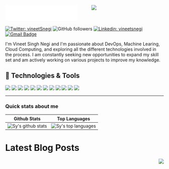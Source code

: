 <img src="header_en.svg"></img>
<img align='right' src="https://media.giphy.com/media/M9gbBd9nbDrOTu1Mqx/giphy.gif" width="230">

[![Twitter: vineetSnegi](https://img.shields.io/twitter/follow/vineetsnegi?style=social)](https://twitter.com/vineetsnegi)
![GitHub followers](https://img.shields.io/github/followers/VineetSnegi?label=Follow&style=social)
[![Linkedin: vineetsnegi](https://img.shields.io/badge/-Vineet_Singh_Negi-blue?style=flat-square&logo=Linkedin&logoColor=white&link=https://www.linkedin.com/in/vineetsnegi/)](https://www.linkedin.com/in/vineetsnegi/) 
[![Gmail Badge](https://img.shields.io/badge/-GMail-c14438?style=social&logo=Gmail&logoColor=red&link=mailto:vineet.bkh@gmail.com)](mailto:vineet.bkh@gmail.com)

I'm Vineet Singh Negi and I'm passionate about DevOps, Machine Learing, Cloud Computing, and exploring all the different technologies involved in the process. I am constantly seeking new opportunities to expand my skill set and am actively working on various projects to improve my knowledge.


## 🔧 Technologies & Tools
![](https://img.shields.io/badge/OS-Linux-informational?style=flat&logo=linux&logoColor=white&color=6aa6f8)
![](https://img.shields.io/badge/Editor-VS_Code-informational?style=flat&logo=visual-studio-code&logoColor=white&color=6aa6f8)
![](https://img.shields.io/badge/Code-Python-informational?style=flat&logo=python&logoColor=white&color=6aa6f8)
![](https://img.shields.io/badge/Code-JavaScript-informational?style=flat&logo=javascript&logoColor=white&color=6aa6f8)
![](https://img.shields.io/badge/Code-Golang-informational?style=flat&logo=go&logoColor=white&color=6aa6f8)
![](https://img.shields.io/badge/Code-Make-informational?style=flat&logo=cmake&logoColor=white&color=6aa6f8)
![](https://img.shields.io/badge/Code-Vue-informational?style=flat&logo=vue.js&logoColor=white&color=6aa6f8)
![](https://img.shields.io/badge/Shell-Bash-informational?style=flat&logo=gnu-bash&logoColor=white&color=6aa6f8)
![](https://img.shields.io/badge/Tools-PostgreSQL-informational?style=flat&logo=postgresql&logoColor=white&color=6aa6f8)
![](https://img.shields.io/badge/Tools-Docker-informational?style=flat&logo=docker&logoColor=white&color=6aa6f8)
![](https://img.shields.io/badge/Tools-Kubernetes-informational?style=flat&logo=kubernetes&logoColor=white&color=6aa6f8)
![](https://img.shields.io/badge/Tools-Red_Hat_OpenShift-informational?style=flat&logo=red-hat-open-shift&logoColor=white&color=6aa6f8)

---

### Quick stats about me
| Github Stats | Top Languages |
| --- | --- |
| ![Sy's github stats](https://github-readme-stats.vercel.app/api?username=VineetSnegi&theme=nightowl&hide_border=false&include_all_commits=false&count_private=true) | ![Sy's top languages](https://github-readme-stats.vercel.app/api/top-langs/?username=VineetSnegi&theme=nightowl&hide_border=false&include_all_commits=false&count_private=false&layout=compact) |



# Latest Blog Posts
<!-- HASHNODE_BLOG:START -->
<!-- HASHNODE_BLOG:END -->


<p align="right">
<img src="https://komarev.com/ghpvc/?username=vineetsnegi&style=plastic&label=Views"><img>
</p>

